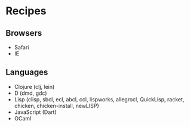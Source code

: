 # Recipes

## Browsers

* Safari
* IE

## Languages

* Clojure (clj, lein)
* D (dmd, gdc)
* Lisp (clisp, sbcl, ecl, abcl, ccl, lispworks, allegrocl, QuickLisp, racket, chicken, chicken-install, newLISP)
* JavaScript (Dart)
* OCaml
